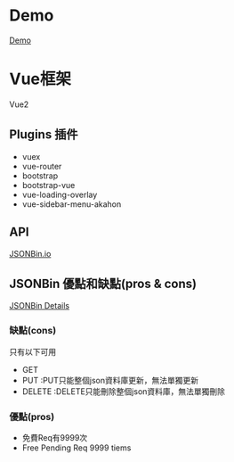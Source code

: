 # Demo
[Demo](https://justin880929.github.io/Vue2_RWM_Demo/#/home/allProds)
# Vue框架
Vue2
## Plugins 插件
- vuex
- vue-router
- bootstrap
- bootstrap-vue
- vue-loading-overlay
- vue-sidebar-menu-akahon
## API
[JSONBin.io](https://jsonbin.io/)
## JSONBin 優點和缺點(pros & cons)
[JSONBin Details](https://jsonbin.io/api-reference/bins/get-started)
### 缺點(cons)
只有以下可用
- GET
- PUT    :PUT只能整個json資料庫更新，無法單獨更新
- DELETE :DELETE只能刪除整個json資料庫，無法單獨刪除
### 優點(pros)
- 免費Req有9999次
- Free Pending Req 9999 tiems
